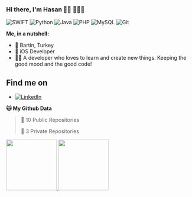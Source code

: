 ### Hi there, I'm Hasan 👋🏽 👨🏽‍💻

<!--
**Hasan-Elhussein/Hasan-Elhussein** is a ✨ _special_ ✨ repository because its `README.md` (this file) appears on your GitHub profile.

Here are some ideas to get you started:

- 🔭 I’m currently working on ...
- 🌱 I’m currently learning ...
- 👯 I’m looking to collaborate on ...
- 🤔 I’m looking for help with ...
- 💬 Ask me about ...
- 📫 How to reach me: ...
- 😄 Pronouns: ...
- ⚡ Fun fact: ...
-->

![SWIFT](https://img.shields.io/badge/-swift-orange?style=flat-square&logo=Swift)
![Python](https://img.shields.io/badge/-Python-black?style=flat-square&logo=Python)
![Java](https://img.shields.io/badge/-java-red?style=flat-square&logo=java)
![PHP](https://img.shields.io/badge/-PHP-blue?style=flat-square&logo=php)
![MySQL](https://img.shields.io/badge/-MySQL-white?style=flat-square&logo=MySQL)
![Git](https://img.shields.io/badge/-Git-black?style=flat-square&logo=git)

**Me, in a nutshell:**

- 📍 Bartin, Turkey
- 💼 iOS Developer 
- 👨‍💻 A developer who loves to learn and create new things. Keeping the good mood and the good code!


## Find me on
- <a href="https://www.linkedin.com/in/hasan-elhussein/" target="_blank" >![LinkedIn](https://img.shields.io/badge/-LinkedIn-blue?style=flat-square&logo=LinkedIn)</a>

**🐱 My Github Data** 

> 📜 10 Public Repositories 
 > 
> 🔑 3 Private Repositories 

<a href="https://https://www.linkedin.com/in/hasan-elhussein//"><img height="137px" src="https://github-readme-stats.vercel.app/api?username=Hasan-Elhussein&hide_title=true&hide_border=true&show_icons=true&include_all_commits=true&count_private=true&line_height=21&text_color=000&icon_color=000&bg_color=0,ea6161,ffc64d,fffc4d,52fa5a&theme=graywhite&hide=" />
<img height="137px" src="https://github-readme-stats.vercel.app/api/top-langs/?username=Hasan-Elhussein&hide=html&hide_title=true&hide_border=true&layout=compact&langs_count=6&exclude_repo=comp426,Redventures-Movie-Quotes&text_color=000&icon_color=fff&bg_color=0,52fa5a,4dfcff,c64dff&theme=graywhite" /></a>

